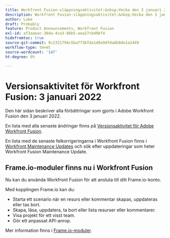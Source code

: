 ```yaml
---
title: Workfront Fusion-släppningsaktivitet:&nbsp;Vecka den 3 januari 2022
description: Workfront Fusion-släppningsaktivitet:&nbsp;Vecka den 3 januari 2022
author: Luke
draft: Probably
feature: Product Announcements, Workfront Fusion
exl-id: af3aaeac-38da-4ca3-86b5-aea27cb49bf4
hidefromtoc: true
source-git-commit: 9c2321794c5ba773bfda1d6e9dfda6b8de1a1449
workflow-type: tm+mt
source-wordcount: '147'
ht-degree: 0%

---
```


# Versionsaktivitet för Workfront Fusion: 3 januari 2022

Den här sidan beskriver alla förbättringar som gjorts i Adobe Workfront Fusion den 3 januari 2022.

En lista med alla senaste ändringar finns på [Versionsaktivitet för Adobe Workfront Fusion](../../../product-announcements/product-releases/fusion-release-activity/fusion-release-activity.md).

En lista med de senaste felkorrigeringarna i Workfront Fusion finns i [Workfront Maintenance Updates](https://one.workfront.com/s/article/Workfront-Maintenance-Updates-1882317350) och sök efter uppdateringar som heter Workfront Fusion Maintenance Update.

## Frame.io-moduler finns nu i Workfront Fusion

Nu kan du använda Workfront Fusion för att ansluta till ditt Frame.io-konto.

Med kopplingen Frame.io kan du:

* Starta ett scenario när en resurs eller kommentar skapas, uppdateras eller tas bort.
* Skapa, läsa, uppdatera, ta bort eller lista resurser eller kommentarer.
* Visa projekt för ett visst team.
* Gör ett anpassat API-anrop.

Mer information finns i [Frame.io-moduler](../../../workfront-fusion/apps-and-their-modules/frame-io-modules.md).
